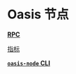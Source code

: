 # Oasis 节点

[**RPC**](Oasis%20%E8%8A%82%E7%82%B9%20901ec184cff2493e8c95e868a06bad2d/RPC%20a840e19244d44de8ae5ba0ab4812f19d.md)

[指标](Oasis%20%E8%8A%82%E7%82%B9%20901ec184cff2493e8c95e868a06bad2d/%E6%8C%87%E6%A0%87%20ad282e5e0ccd4937b3d5084394748184.md)

[**`oasis-node` CLI**](Oasis%20%E8%8A%82%E7%82%B9%20901ec184cff2493e8c95e868a06bad2d/oasis-node%20CLI%2044d8c939269d469d8b49b4a08d651386.md)